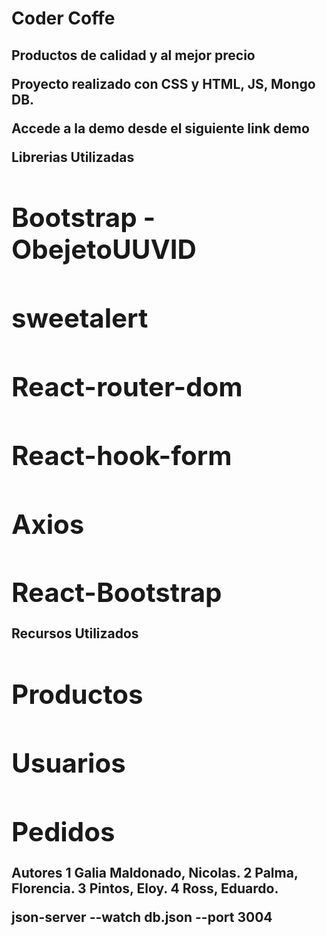 <h1>Coder Coffe <h2/>

<h2>Productos de calidad y al mejor precio<div/>

Proyecto realizado con CSS y HTML, JS, Mongo DB.

Accede a la demo desde el siguiente link demo


Librerias Utilizadas
# Bootstrap -ObejetoUUVID
# sweetalert
# React-router-dom
# React-hook-form
# Axios
# React-Bootstrap

Recursos Utilizados
# Productos
# Usuarios
# Pedidos

Autores
1 Galia Maldonado, Nicolas.
2 Palma, Florencia.
3 Pintos, Eloy.
4 Ross, Eduardo.







json-server --watch db.json --port 3004